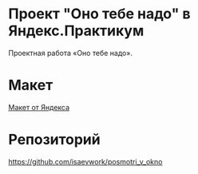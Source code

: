 # Проект "Оно тебе надо" в Яндекс.ПрактикумПроектная работа «Оно тебе надо».# Макет[Макет от Яндекса](https://www.figma.com/design/j3ovkWl6GPafN3Ejg5V7hy/%234-%D0%9F%D0%BE%D1%81%D0%BC%D0%BE%D1%82%D1%80%D0%B8-%D0%B2-%D0%BE%D0%BA%D0%BD%D0%BE-(Copy)?node-id=0-1&node-type=canvas&t=M0uUe2vNnLpW3UVC-0)# Репозиторийhttps://github.com/isaevwork/posmotri_v_okno